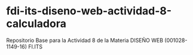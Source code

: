 # fdi-its-diseno-web-actividad-8-calculadora
Repositorio Base para la Actividad 8 de la Materia DISEÑO WEB (001028-1149-16) FI.ITS
